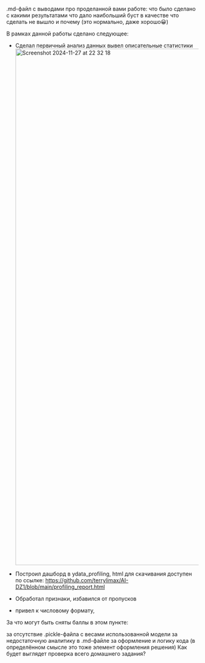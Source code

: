 .md-файл с выводами про проделанной вами работе:
что было сделано
с какими результатами
что дало наибольший буст в качестве
что сделать не вышло и почему (это нормально, даже хорошо😀)

В рамках данной работы сделано следующее: 
- Сделал первичный анализ данных
вывел описательные статистики<img width="1351" alt="Screenshot 2024-11-27 at 22 32 18" src="https://github.com/user-attachments/assets/a2cd286f-61d9-471b-9469-fa1b3a3ea105">

- Построил дашборд в ydata_profiling, html для скачивания доступен по ссылке: https://github.com/terrylimax/AI-DZ1/blob/main/profiling_report.html 
- Обработал признаки, избавился от пропусков
- привел к числовому формату, 

За что могут быть сняты баллы в этом пункте:

за отсутствие .pickle-файла с весами использованной модели
за недостаточную аналитику в .md-файле
за оформление и логику кода (в определённом смысле это тоже элемент оформления решения)
Как будет выглядет проверка всего домашнего задания?
